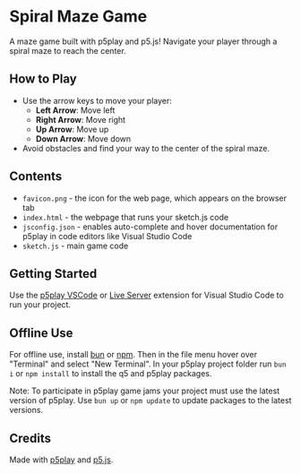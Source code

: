 # Spiral Maze Game

A maze game built with p5play and p5.js! Navigate your player through a spiral maze to reach the center.

## How to Play

- Use the arrow keys to move your player:
  - **Left Arrow**: Move left
  - **Right Arrow**: Move right
  - **Up Arrow**: Move up
  - **Down Arrow**: Move down
- Avoid obstacles and find your way to the center of the spiral maze.

## Contents

- `favicon.png` - the icon for the web page, which appears on the browser tab
- `index.html` - the webpage that runs your sketch.js code
- `jsconfig.json` - enables auto-complete and hover documentation for p5play in code editors like Visual Studio Code
- `sketch.js` - main game code

## Getting Started

Use the [p5play VSCode](https://marketplace.visualstudio.com/items?itemName=quinton-ashley.p5play-vscode) or [Live Server](https://marketplace.visualstudio.com/items?itemName=ritwickdey.LiveServer) extension for Visual Studio Code to run your project.

## Offline Use

For offline use, install [bun](https://bun.sh/) or [npm](https://nodejs.org). Then in the file menu hover over "Terminal" and select "New Terminal". In your p5play project folder run `bun i` or `npm install` to install the q5 and p5play packages.

Note: To participate in p5play game jams your project must use the latest version of p5play. Use `bun up` or `npm update` to update packages to the latest versions.

## Credits

Made with [p5play](https://p5play.org) and [p5.js](https://p5js.org).
